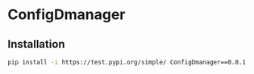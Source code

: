 # ConfigDmanager

## Installation

["Link"]: https://test.pypi.org/project/ConfigDmanager/0.0.1



```bash
pip install -i https://test.pypi.org/simple/ ConfigDmanager==0.0.1
```

